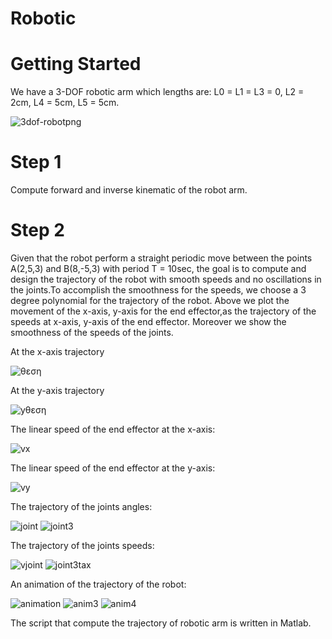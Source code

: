 # Robotic
# Getting Started
We have a 3-DOF robotic arm which lengths are: L0 = L1 = L3 = 0, L2 = 2cm, L4 = 5cm, L5 = 5cm.

![3dof-robotpng](https://user-images.githubusercontent.com/50524921/69413478-8da58580-0d19-11ea-81d8-65de60b10b9a.png)

# Step 1
Compute forward and inverse kinematic of the robot arm.

# Step 2 
Given that the robot perform a straight periodic move between the points A(2,5,3) and B(8,-5,3) with period T = 10sec, the goal is to compute and design the trajectory of the robot with smooth speeds and no oscillations in the joints.To accomplish the smoothness for the speeds, we choose a 3 degree polynomial for the trajectory of the robot. Above we plot the movement of the x-axis, y-axis for the end effector,as the trajectory of the speeds at x-axis, y-axis of the end effector. Moreover we show the smoothness of the speeds of the joints.

At the x-axis trajectory

![θεση](https://user-images.githubusercontent.com/50524921/69414755-04438280-0d1c-11ea-9958-c98c51ded27a.PNG)

At the y-axis trajectory

![yθεση](https://user-images.githubusercontent.com/50524921/69414850-32c15d80-0d1c-11ea-9177-5efd48057df4.PNG)

The linear speed of the end effector at the x-axis:

![vx](https://user-images.githubusercontent.com/50524921/69415035-8df35000-0d1c-11ea-98f2-e51597745658.PNG)

The linear speed of the end effector at the y-axis:

![vy](https://user-images.githubusercontent.com/50524921/69415173-d0b52800-0d1c-11ea-9828-e5878a290598.PNG)

The trajectory of the joints angles:

![joint](https://user-images.githubusercontent.com/50524921/69415280-00fcc680-0d1d-11ea-9283-8f607caccb1a.PNG)
![joint3](https://user-images.githubusercontent.com/50524921/69415482-5e911300-0d1d-11ea-9949-90efcb0ed2f2.PNG)

The trajectory of the joints speeds:

![vjoint](https://user-images.githubusercontent.com/50524921/69415593-939d6580-0d1d-11ea-9f47-52a872e6f581.PNG)
![joint3tax](https://user-images.githubusercontent.com/50524921/69415710-c8a9b800-0d1d-11ea-8f76-ea674a2becbb.PNG)

An animation of the trajectory of the robot:

![animation](https://user-images.githubusercontent.com/50524921/69416677-cf392f00-0d1f-11ea-988c-622f3fcdc33a.png)
![anim3](https://user-images.githubusercontent.com/50524921/69416728-e7a94980-0d1f-11ea-85da-680b57d65a36.png)
![anim4](https://user-images.githubusercontent.com/50524921/69416762-fe4fa080-0d1f-11ea-97e0-12121c241b78.png)



The script that compute the trajectory of robotic arm is written in Matlab.
